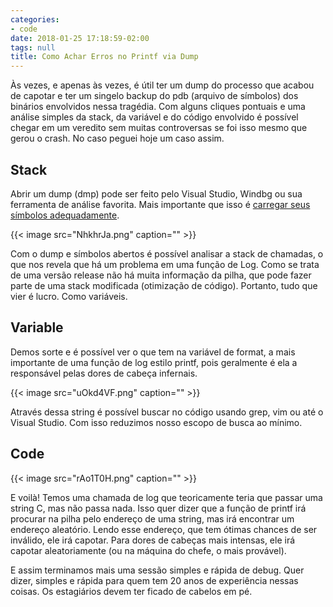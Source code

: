```yaml
---
categories:
- code
date: 2018-01-25 17:18:59-02:00
tags: null
title: Como Achar Erros no Printf via Dump
---
```


Às vezes, e apenas às vezes, é útil ter um dump do processo que acabou de capotar e ter um singelo backup do pdb (arquivo de símbolos) dos binários envolvidos nessa tragédia. Com alguns cliques pontuais e uma análise simples da stack, da variável e do código envolvido é possível chegar em um veredito sem muitas controversas se foi isso mesmo que gerou o crash. No caso peguei hoje um caso assim.

## Stack

Abrir um dump (dmp) pode ser feito pelo Visual Studio, Windbg ou sua ferramenta de análise favorita. Mais importante que isso é [carregar seus símbolos adequadamente](/depuracao-de-emergencia-receita-de-bolo).

{{< image src="NhkhrJa.png" caption="" >}}

Com o dump e símbolos abertos é possível analisar a stack de chamadas, o que nos revela que há um problema em uma função de Log. Como se trata de uma versão release não há muita informação da pilha, que pode fazer parte de uma stack modificada (otimização de código). Portanto, tudo que vier é lucro. Como variáveis.

## Variable

Demos sorte e é possível ver o que tem na variável de format, a mais importante de uma função de log estilo printf, pois geralmente é ela a responsável pelas dores de cabeça infernais.

{{< image src="uOkd4VF.png" caption="" >}}

Através dessa string é possível buscar no código usando grep, vim ou até o Visual Studio. Com isso reduzimos nosso escopo de busca ao mínimo.

## Code

{{< image src="rAo1T0H.png" caption="" >}}

E voilà! Temos uma chamada de log que teoricamente teria que passar uma string C, mas não passa nada. Isso quer dizer que a função de printf irá procurar na pilha pelo endereço de uma string, mas irá encontrar um endereço aleatório. Lendo esse endereço, que tem ótimas chances de ser inválido, ele irá capotar. Para dores de cabeças mais intensas, ele irá capotar aleatoriamente (ou na máquina do chefe, o mais provável).

E assim terminamos mais uma sessão simples e rápida de debug. Quer dizer, simples e rápida para quem tem 20 anos de experiência nessas coisas. Os estagiários devem ter ficado de cabelos em pé.
